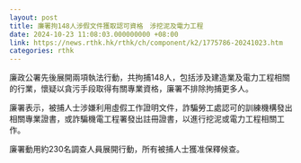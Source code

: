 ```yaml
---
layout: post
title: 廉署拘148人涉假文件獲取認可資格　涉挖泥及電力工程
date: 2024-10-23 11:08:03.000000000 +08:00
link: https://news.rthk.hk/rthk/ch/component/k2/1775786-20241023.htm
categories: rthk
---
```


廉政公署先後展開兩項執法行動，共拘捕148人，包括涉及建造業及電力工程相關的行業，懷疑以貪污手段取得有關專業資格，廉署不排除拘捕更多人。

廉署表示，被捕人士涉嫌利用虛假工作證明文件，詐騙勞工處認可的訓練機構發出相關專業證書，或詐騙機電工程署發出註冊證書，以進行挖泥或電力工程相關工作。

廉署動用約230名調查人員展開行動，所有被捕人士獲准保釋候查。
